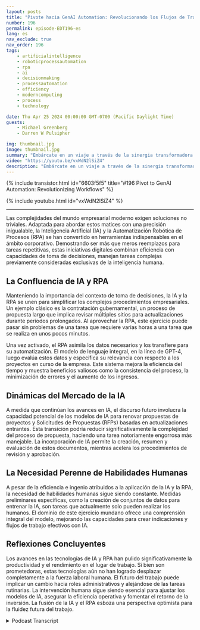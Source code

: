```yaml
---
layout: posts
title: "Pivote hacia GenAI Automation: Revolucionando los Flujos de Trabajo"
number: 196
permalink: episode-EDT196-es
lang: es
nav_exclude: true
nav_order: 196
tags:
    - artificialintelligence
    - roboticprocessautomation
    - rpa
    - ai
    - decisionmaking
    - processautomation
    - efficiency
    - moderncomputing
    - process
    - technology

date: Thu Apr 25 2024 00:00:00 GMT-0700 (Pacific Daylight Time)
guests:
    - Michael Greenberg
    - Darren W Pulsipher

img: thumbnail.jpg
image: thumbnail.jpg
summary: "Embárcate en un viaje a través de la sinergia transformadora de la Inteligencia Artificial (IA) y la Automatización Robótica de Procesos (RPA), como se discute en una ilustrativa entrevista entre Darren Pulsipher y Michael Greenberg. Desde acelerar los contratos gubernamentales hasta imaginar el papel de la IA en la gestión de propuestas, este video ilumina el paisaje en evolución de la eficiencia corporativa y la colaboración humano-máquina, ofreciendo un vistazo al futuro de la dinámica laboral y el aumento de la productividad."
video: "https://youtu.be/vxWdN2lSiZ4"
description: "Embárcate en un viaje a través de la sinergia transformadora de la Inteligencia Artificial (IA) y la Automatización Robótica de Procesos (RPA), como se discute en una ilustrativa entrevista entre Darren Pulsipher y Michael Greenberg. Desde acelerar los contratos gubernamentales hasta imaginar el papel de la IA en la gestión de propuestas, este video ilumina el paisaje en evolución de la eficiencia corporativa y la colaboración humano-máquina, ofreciendo un vistazo al futuro de la dinámica laboral y el aumento de la productividad."
---
```


<div>
{% include transistor.html id="6603f5f5" title="#196 Pivot to GenAI Automation: Revolutionizing Workflows" %}

{% include youtube.html id="vxWdN2lSiZ4" %}
</div>

---

Las complejidades del mundo empresarial moderno exigen soluciones no triviales. Adaptada para abordar estos matices con una precisión inigualable, la Inteligencia Artificial (IA) y la Automatización Robótica de Procesos (RPA) se han convertido en herramientas indispensables en el ámbito corporativo. Demostrando ser más que meros reemplazos para tareas repetitivas, estas iniciativas digitales combinan eficiencia con capacidades de toma de decisiones, manejan tareas complejas previamente consideradas exclusivas de la inteligencia humana.

## La Confluencia de IA y RPA

Manteniendo la importancia del contexto de toma de decisiones, la IA y la RPA se unen para simplificar los complejos procedimientos empresariales. Un ejemplo clásico es la contratación gubernamental, un proceso de propuesta largo que implica revisar múltiples sitios para actualizaciones durante períodos prolongados. Al aprovechar la RPA, este ejercicio puede pasar sin problemas de una tarea que requiere varias horas a una tarea que se realiza en unos pocos minutos.

Una vez activado, el RPA asimila los datos necesarios y los transfiere para su automatización. El modelo de lenguaje integral, en la línea de GPT-4, luego evalúa estos datos y especifica su relevancia con respecto a los proyectos en curso de la empresa. Este sistema mejora la eficiencia del tiempo y muestra beneficios valiosos como la consistencia del proceso, la minimización de errores y el aumento de los ingresos.

## Dinámicas del Mercado de la IA

A medida que continúan los avances en IA, el discurso futuro involucra la capacidad potencial de los modelos de IA para renovar propuestas de proyectos y Solicitudes de Propuestas (RFPs) basadas en actualizaciones entrantes. Esta transición podría reducir significativamente la complejidad del proceso de propuesta, haciendo una tarea notoriamente engorrosa más manejable. La incorporación de IA permite la creación, resumen y evaluación de estos documentos, mientras acelera los procedimientos de revisión y aprobación.

## La Necesidad Perenne de Habilidades Humanas

A pesar de la eficiencia e ingenio atribuidos a la aplicación de la IA y la RPA, la necesidad de habilidades humanas sigue siendo constante. Medidas preliminares específicas, como la creación de conjuntos de datos para entrenar la IA, son tareas que actualmente solo pueden realizar los humanos. El dominio de este ejercicio mundano ofrece una comprensión integral del modelo, mejorando las capacidades para crear indicaciones y flujos de trabajo efectivos con IA.

## Reflexiones Concluyentes

Los avances en las tecnologías de IA y RPA han pulido significativamente la productividad y el rendimiento en el lugar de trabajo. Si bien son prometedoras, estas tecnologías aún no han logrado desplazar completamente a la fuerza laboral humana. El futuro del trabajo puede implicar un cambio hacia roles administrativos y alejándose de las tareas rutinarias. La intervención humana sigue siendo esencial para ajustar los modelos de IA, asegurar la eficiencia operativa y fomentar el retorno de la inversión. La fusión de la IA y el RPA esboza una perspectiva optimista para la fluidez futura del trabajo.



<details>
<summary> Podcast Transcript </summary>

<p></p>

</details>
